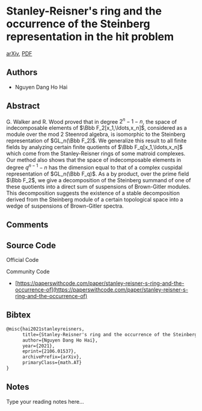
# Stanley-Reisner's ring and the occurrence of the Steinberg representation in the hit problem

[arXiv](https://arxiv.org/abs/2106.01537), [PDF](https://arxiv.org/pdf/2106.01537.pdf)

## Authors

- Nguyen Dang Ho Hai

## Abstract

G. Walker and R. Wood proved that in degree $2^n-1-n$, the space of indecomposable elements of $\Bbb F_2[x_1,\ldots,x_n]$, considered as a module over the mod 2 Steenrod algebra, is isomorphic to the Steinberg representation of $GL_n(\Bbb F_2)$. We generalize this result to all finite fields by analyzing certain finite quotients of $\Bbb F_q[x_1,\ldots,x_n]$ which come from the Stanley-Reisner rings of some matroid complexes. Our method also shows that the space of indecomposable elements in degree $q^{n-1}-n$ has the dimension equal to that of a complex cuspidal representation of $GL_n(\Bbb F_q)$. As a by product, over the prime field $\Bbb F_2$, we give a decomposition of the Steinberg summand of one of these quotients into a direct sum of suspensions of Brown-Gitler modules. This decomposition suggests the existence of a stable decomposition derived from the Steinberg module of a certain topological space into a wedge of suspensions of Brown-Gitler spectra.

## Comments



## Source Code

Official Code



Community Code

- [https://paperswithcode.com/paper/stanley-reisner-s-ring-and-the-occurrence-of](https://paperswithcode.com/paper/stanley-reisner-s-ring-and-the-occurrence-of)

## Bibtex

```tex
@misc{hai2021stanleyreisners,
      title={Stanley-Reisner's ring and the occurrence of the Steinberg representation in the hit problem}, 
      author={Nguyen Dang Ho Hai},
      year={2021},
      eprint={2106.01537},
      archivePrefix={arXiv},
      primaryClass={math.AT}
}
```

## Notes

Type your reading notes here...

